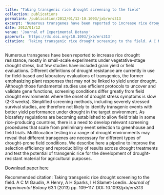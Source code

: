 ```yaml
---
title: "Taking transgenic rice drought screening to the field"
collection: publications
permalink: /publication/2012/01/12-10.1093/jxb/ers313
excerpt: 'Numerous transgenes have been reported to increase rice drought resistance, mostly in small-scale experiments under vegetative-stage drought stress, but few studies have included grain yield or field evaluations. Different definitions of drought resistance are currently in use for field-based and laboratory evaluations of transgenics, the former emphasizing plant responses that may not be linked to yield under drought. Although those fundamental studies use efficient protocols to uncover and validate gene functions, screening conditions differ greatly from field drought environments where the onset of drought stress symptoms is slow (2-3 weeks). Simplified screening methods, including severely stressed survival studies, are therefore not likely to identify transgenic events with better yield performance under drought in the target environment. As biosafety regulations are becoming established to allow field trials in some rice-producing countries, there is a need to develop relevant screening procedures that scale from preliminary event selection to greenhouse and field trials. Multilocation testing in a range of drought environments may reveal that different transgenes are necessary for different types of drought-prone field conditions. We describe here a pipeline to improve the selection efficiency and reproducibility of results across drought treatments and test the potential of transgenic rice for the development of drought-resistant material for agricultural purposes.'
date: 2012/01/12
venue: 'Journal of Experimental Botany'
paperurl: 'https://dx.doi.org/10.1093/jxb/ers313'
citation: 'Taking transgenic rice drought screening to the field. A C M Gaudin, A Henry, A H Sparks, I H Slamet-Loedin. <i>Journal of Experimental Botany</i> 63.1 (2013) pp. 109–117. DOI: 10.1093/jxb/ers313'
---
```

Numerous transgenes have been reported to increase rice drought resistance, mostly in small-scale experiments under vegetative-stage drought stress, but few studies have included grain yield or field evaluations. Different definitions of drought resistance are currently in use for field-based and laboratory evaluations of transgenics, the former emphasizing plant responses that may not be linked to yield under drought. Although those fundamental studies use efficient protocols to uncover and validate gene functions, screening conditions differ greatly from field drought environments where the onset of drought stress symptoms is slow (2-3 weeks). Simplified screening methods, including severely stressed survival studies, are therefore not likely to identify transgenic events with better yield performance under drought in the target environment. As biosafety regulations are becoming established to allow field trials in some rice-producing countries, there is a need to develop relevant screening procedures that scale from preliminary event selection to greenhouse and field trials. Multilocation testing in a range of drought environments may reveal that different transgenes are necessary for different types of drought-prone field conditions. We describe here a pipeline to improve the selection efficiency and reproducibility of results across drought treatments and test the potential of transgenic rice for the development of drought-resistant material for agricultural purposes.

[Download paper here](https://dx.doi.org/10.1093/jxb/ers313)

Recommended citation: Taking transgenic rice drought screening to the field. A C M Gaudin, A Henry, A H Sparks, I H Slamet-Loedin. <i>Journal of Experimental Botany</i> 63.1 (2013) pp. 109–117. DOI: 10.1093/jxb/ers313